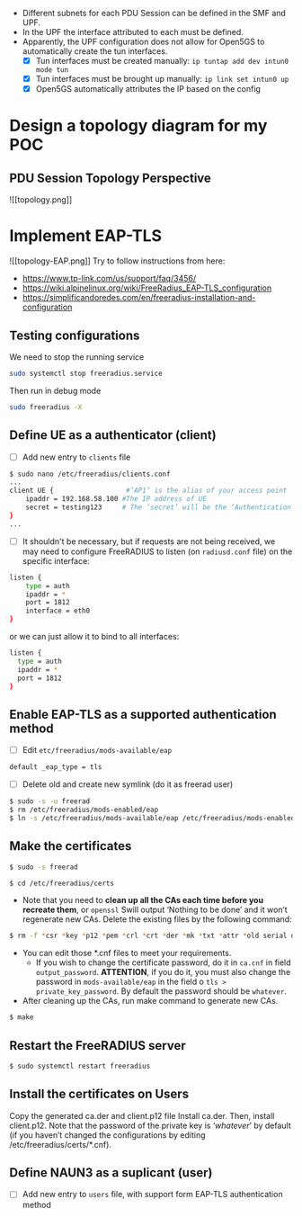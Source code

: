 - Different subnets for each PDU Session can be defined in the SMF and UPF.
- In the UPF the interface attributed to each must be defined.
- Apparently, the UPF configuration does not allow for Open5GS to automatically create the tun interfaces.
	- [x] Tun interfaces must be created manually: `ip tuntap add dev intun0 mode tun`
	- [x] Tun interfaces must be brought up manually: `ip link set intun0 up`
	- [x] Open5GS automatically attributes the IP based on the config

# Design a topology diagram for my POC
## PDU Session Topology Perspective
![[topology.png]]
# Implement EAP-TLS
![[topology-EAP.png]]
Try to follow instructions from here:
- https://www.tp-link.com/us/support/faq/3456/
- https://wiki.alpinelinux.org/wiki/FreeRadius_EAP-TLS_configuration
- https://simplificandoredes.com/en/freeradius-installation-and-configuration
## Testing configurations
We need to stop the running service
``` bash
sudo systemctl stop freeradius.service
```
Then run in debug mode
```bash
sudo freeradius -X
```
## Define UE as a authenticator (client)
- [ ] Add new entry to `clients` file
```bash
$ sudo nano /etc/freeradius/clients.conf
...
client UE {                  #’AP1’ is the alias of your access point
	ipaddr = 192.168.58.100 #The IP address of UE
	secret = testing123     # The ’secret’ will be the ‘Authentication Password’
}
...
```
- [ ] It shouldn't be necessary, but if requests are not being received, we may need to configure FreeRADIUS to listen (on `radiusd.conf` file) on the specific interface:
```bash
listen {
	type = auth
	ipaddr = *
	port = 1812
	interface = eth0
}
```
or we can just allow it to bind to all interfaces:
```bash
listen {
  type = auth
  ipaddr = *
  port = 1812
}
```
## Enable EAP-TLS as a supported authentication method
- [ ] Edit `etc/freeradius/mods-available/eap`
```bash
default _eap_type = tls
```
- [ ] Delete old and create new symlink (do it as freerad user)
```bash
$ sudo -s -u freerad
$ rm /etc/freeradius/mods-enabled/eap
$ ln -s /etc/freeradius/mods-available/eap /etc/freeradius/mods-enabled/eap
```
## Make the certificates
```bash
$ sudo -s freerad

$ cd /etc/freeradius/certs
```
- Note that you need to **clean up all the CAs each time before you recreate them**, or `openssl` Swill output ‘Nothing to be done’ and it won’t regenerate new CAs. Delete the existing files by the following command:
```bash
$ rm -f *csr *key *p12 *pem *crl *crt *der *mk *txt *attr *old serial dh
```
- You can edit those \*.cnf files to meet your requirements. 
	- If you wish to change the certificate password, do it in `ca.cnf` in field `output_password`. **ATTENTION**, if you do it, you must also change the password in `mods-available/eap` in the field o `tls > private_key_password`. By default the password should be `whatever`.
- After cleaning up the CAs, run make command to generate new CAs.
```bash
$ make
```
## Restart the FreeRADIUS server
```bash
$ sudo systemctl restart freeradius
```
## Install the certificates on Users
Copy the generated ca.der and client.p12 file
Install ca.der. Then, install client.p12. Note that the password of the private key is ‘_whatever_’ by default (if you haven’t changed the configurations by editing /etc/freeradius/certs/\*.cnf).
## Define NAUN3 as a suplicant (user)
- [ ] Add new entry to `users` file, with support form EAP-TLS authentication method